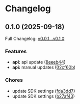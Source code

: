 # Changelog

## 0.1.0 (2025-09-18)

Full Changelog: [v0.0.1...v0.1.0](https://github.com/Alchemyst-ai/alchemyst-sdk/compare/v0.0.1...v0.1.0)

### Features

* **api:** api update ([8eeeb44](https://github.com/Alchemyst-ai/alchemyst-sdk/commit/8eeeb44adfff82812a3d9b702596a7c13ad89953))
* **api:** manual updates ([02cf60b](https://github.com/Alchemyst-ai/alchemyst-sdk/commit/02cf60bc7257a1f6f2b4b11a422041c8417fe835))


### Chores

* update SDK settings ([fda3dd7](https://github.com/Alchemyst-ai/alchemyst-sdk/commit/fda3dd7a9ddb807bb5641d612bc0408fa566e082))
* update SDK settings ([b27af43](https://github.com/Alchemyst-ai/alchemyst-sdk/commit/b27af431c322948b547f1cb1b06b4d84bdca89b7))
